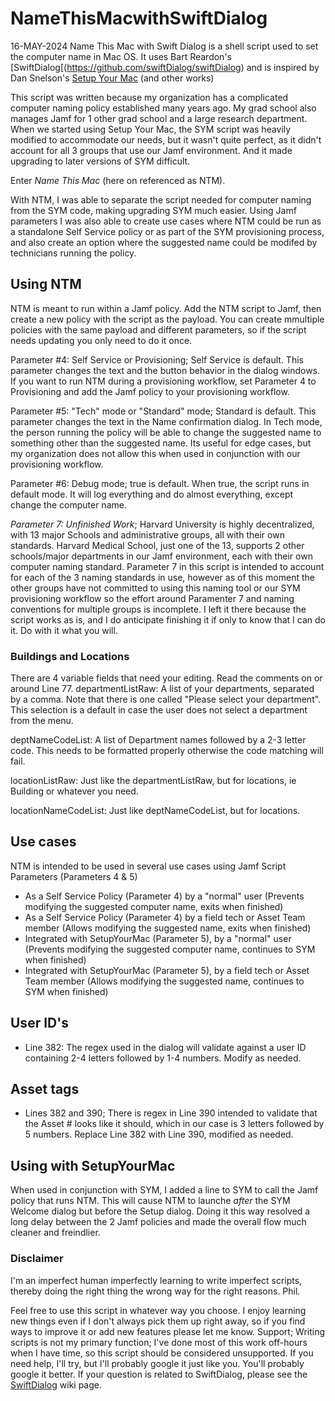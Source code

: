 # NameThisMacwithSwiftDialog
16-MAY-2024
Name This Mac with Swift Dialog is a shell script used to set the computer name in Mac OS.
It uses Bart Reardon's [SwiftDialog[(https://github.com/swiftDialog/swiftDialog) and is inspired by Dan Snelson's [Setup Your Mac](https://github.com/setup-your-mac/Setup-Your-Mac) (and other works)

This script was written because my organization has a complicated computer naming policy established many years ago.  My grad school also manages Jamf for 1 other grad school and a large research department.
When we started using Setup Your Mac, the SYM script was heavily modified to accommodate our needs, but it wasn't quite perfect, as it didn't account for all 3 groups that use our Jamf environment. And it made upgrading to later versions of SYM difficult.

Enter *Name This Mac* (here on referenced as NTM).

With NTM, I was able to separate the script needed for computer naming from the SYM code, making upgrading SYM much easier.  Using Jamf parameters I was also able to create use cases where NTM could be run as a standalone Self Service policy or as part of the SYM provisioning process, and also create an option where the suggested name could be modifed by technicians running the policy.

## Using NTM
NTM is meant to run within a Jamf policy. Add the NTM script to Jamf, then create a new policy with the script as the payload.  You can create mmultiple policies with the same payload and different parameters, so if the script needs updating you only need to do it once.

Parameter #4: Self Service or Provisioning; Self Service is default. This parameter changes the text and the button behavior in the dialog windows.  If you want to run NTM during a provisioning workflow, set Parameter 4 to Provisioning and add the Jamf policy to your provisioning workflow.

Parameter #5: "Tech" mode or  "Standard" mode; Standard is default.  This parameter changes the text in the Name confirmation dialog.  In Tech mode, the person running the policy will be able to change the suggested name to something other than the suggested name.  Its useful for edge cases, but my organization does not allow this when used in conjunction with our provisioning workflow.

Parameter #6: Debug mode; true is default.  When true, the script runs in default mode.  It will log everything and do almost everything, except change the computer name.

*Parameter 7: Unfinished Work*; Harvard University is highly decentralized, with 13 major Schools and administrative groups, all with their own standards.  Harvard Medical School, just one of the 13, supports 2 other schools/major departments in our Jamf environment, each with their own computer naming standard.
Parameter 7 in this script is intended to account for each of the 3 naming standards in use, however as of this moment the other groups have not committed to using this naming tool or our SYM provisioning workflow so the effort around Paramenter 7 and naming conventions for multiple groups is incomplete. I left it there because the script works as is, and I do anticipate finishing it if only to know that I can do it. Do with it what you will.

### Buildings and Locations
There are 4 variable fields that need your editing.  Read the comments on or around Line 77.
departmentListRaw: A list of your departments, separated by a comma. Note that there is one called "Please select your department".  This selection is a default in case the user does not select a department from the menu.

deptNameCodeList: A list of Department names followed by a 2-3 letter code.  This needs to be formatted properly otherwise the code matching will fail.

locationListRaw: Just like the departmentListRaw, but for locations, ie Building or whatever you need.

locationNameCodeList: Just like deptNameCodeList, but for locations.

## Use cases
NTM is intended to be used in several use cases using Jamf Script Parameters (Parameters 4 & 5)
- As a Self Service Policy (Parameter 4) by a "normal" user (Prevents modifying the suggested computer name, exits when finished)
- As a Self Service Policy (Parameter 4) by a field tech or Asset Team member (Allows modifying the suggested name, exits when finished)
- Integrated with SetupYourMac (Parameter 5), by a "normal" user (Prevents modifying the suggested computer name, continues to SYM when finished)
- Integrated with SetupYourMac (Parameter 5), by a field tech or Asset Team member (Allows modifying the suggested name, continues to SYM when finished)

## User ID's
- Line 382: The regex used in the dialog will validate against a user ID containing 2-4 letters followed by 1-4 numbers.  Modify as needed.

## Asset tags
- Lines 382 and 390; There is regex in Line 390 intended to validate that the Asset # looks like it should, which in our case is 3 letters followed by 5 numbers. Replace Line 382 with Line 390, modified as needed.

## Using with SetupYourMac
When used in conjunction with SYM, I added a line to SYM to call the Jamf policy that runs NTM. This will cause NTM to launche *after* the SYM Welcome dialog but before the Setup dialog.
Doing it this way resolved a long delay between the 2 Jamf policies and made the overall flow much cleaner and freindlier.



### Disclaimer
I'm an imperfect human imperfectly learning to write imperfect scripts, thereby doing the right thing the wrong way for the right reasons.  Phil.

Feel free to use this script in whatever way you choose.  I enjoy learning new things even if I don't always pick them up right away, so if you find ways to improve it or add new features please let me know.
Support; Writing scripts is not my primary function; I've done most of this work off-hours when I have time, so this script should be considered unsupported.  If you need help, I'll try, but I'll probably google it just like you.  You'll probably google it better.
If your question is related to SwiftDialog, please see the [SwiftDialog](https://github.com/swiftDialog/swiftDialog/wiki) wiki page.
